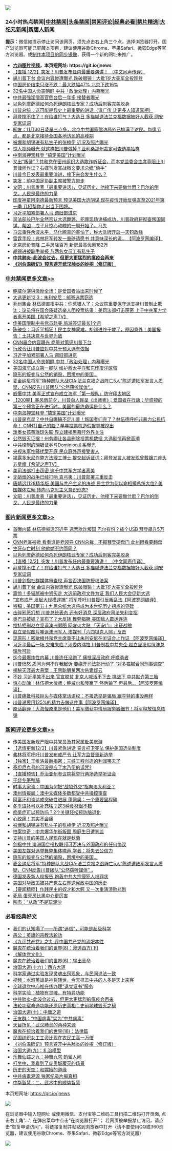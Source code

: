 ![](https://raw.githubusercontent.com/fqnews/bnews/master/64photo/fqnews-qr.jpg)

<div id="tt">
<h3>24小时热点禁闻|<a href="#%E4%B8%AD%E5%85%B1%E7%A6%81%E9%97%BB%E6%9B%B4%E5%A4%9A%E6%96%87%E7%AB%A0">中共禁闻</a>|<a href="#%E5%9B%BE%E7%89%87%E6%96%B0%E9%97%BB%E6%9B%B4%E5%A4%9A%E6%96%87%E7%AB%A0">头条禁闻</a>|<a href="#%E6%96%B0%E9%97%BB%E8%AF%84%E8%AE%BA%E6%9B%B4%E5%A4%9A%E6%96%87%E7%AB%A0">禁闻评论|<a href="#%E5%BF%85%E7%9C%8B%E7%BB%8F%E5%85%B8%E5%A5%BD%E6%96%87">经典必看|<a href="/video.md#%E7%A6%81%E7%89%87%E7%B2%BE%E9%80%89">禁片精选</a>|<a href="https://github.com/fqnews/djy/blob/master/gb/nf1351518.md#1">大纪元新闻</a>|<a href="https://github.com/fqnews/ntdtv/blob/master/gb/prog204.md#1">新唐人新闻</a></h3>
<div><b>提示：</b>微信如提示停止访问该网页，须先点击右上角三个点，选择浏览器打开。国产浏览器可能已屏蔽本项目，建议使用谷歌Chrome、苹果Safari、微软Edge等官方浏览器。或<a href="https://github.com/fqnews/bnews/blob/master/%E5%88%B6%E4%BD%9Cgit%E7%A6%81%E9%97%BB%E9%95%9C%E5%83%8F.md">制作本项目的同步镜像</a>，获得一个新的网址来推广。</div>
<ul>
<li><b><a href="http://d1.bdrive.tk/64.mp4" target="_blank">六四图片视频</a>，本页短网址: https://git.io/jnews</b></li>
<li><a href="/comments/20201203/1441124.md">【直播 12/2】突发！川普发布任内最重要演讲！ （中文同声传译）</a></li>
<li><a href="/topimagenews/20201203/1441064.md">逼川普下台 会议内容惨遭曝光 跌破眼镜！大批1岁大美军全投拜登</a></li>
<li><a href="/comments/20201203/1441073.md">中国房价结束只涨不跌：最大跌幅47% 北京下跌16%</a></li>
<li><a href="/cbnews/20201203/1441470.md">32名中国人命丧朝鲜 中共「政治处理」内幕曝光</a></li>
<li><a href="/cbnews/20201203/1441110.md">中共最强淫僧高官倒台后一年多 接替者曝光</a></li>
<li><a href="/topimagenews/20201203/1441323.md">以色列摩萨德如何杀死伊朗核武专家？成功后刺客完美脱身</a></li>
<li><a href="/bannedvideo/20201203/1441183.md">川普总统：这可能是我史上最重要的讲话（请广传 让更多人知道真相）</a></li>
<li><a href="/topimagenews/20201203/1441093.md">拜登撑不住了！在给谁打气？大选日 多猫腻送法兰克福数据被好人截获 网安专家证词</a></li>
<li><a href="/bannedvideo/20201203/1441435.md">网友：11月30日凌晨三点多，北京中共国家信访局外已排满了访民。每逢节点，都是北京接待全国各地访民的高峰期</a></li>
<li><a href="/comments/20201203/1441496.md">被爆和胡锡进有私生子的张楠伊 近况及照片曝光</a></li>
<li><a href="/cnnews/20201203/1441037.md">惊人视频曝光 就这样把川普做掉？亚利桑那州裁定可查选票抽样</a></li>
<li><a href="/cbnews/20201203/1441376.md">中南海押宝拜登 “搞定美国”计划曝光</a></li>
<li><a href="/comments/20201203/1440900.md">又出“叛徒”？共和党在密州组织大选欺诈听证会，而本党监委会主席竟阻止川普律师作证？右媒刊发宣战檄文要求总统“动手”</a></li>
<li><a href="/taiwannews/20201203/1441443.md">川普今日发表最重要演讲，接下来会发生什么？</a></li>
<li><a href="/sports/20201203/1441473.md">突发：前中国足协副主席被警方带走</a></li>
<li><a href="/cbnews/20201203/1441252.md">文昭：川普发表「最重要讲话」，见证历史、他接下来要做什麽？巴尔的倒戈、人民是最终的力量</a></li>
<li><a href="/bannedvideo/20201203/1441281.md">印度神童阿南德最新预言 预见美国大选阴谋 现在疫情开始反弹直至2021年第一季 几招帮你走出当下困境。</a></li>
<li><a href="/cbnews/20201203/1441478.md">习近平加紧部署人马 调旧部进京</a></li>
<li><a href="/bannedvideo/20201203/1441181.md">司法部长巴尔全然否认大选舞弊，犯罪现场诱捕成功，川普政府将彻查叛国同谋、帮凶，戊子月惊心动魄的一周开始了。马先</a></li>
<li><a href="/bannedvideo/20201203/1441127.md">马云事件余波未平，马化腾真的害怕了，称大洗牌开启—天钧政经</a></li>
<li><a href="/cnnews/20201203/1441329.md">雷霆手段！弗林将军转发一重磅请愿书 并意味深长的说… 【阿波罗网编译】</a></li>
<li><a href="/cnnews/20201203/1441121.md">北京房价普降 二手房降百万 新房最高优惠182万</a></li>
<li><a href="/cbnews/20201203/1441078.md">胡锡进被副手举报 与两名女员工有私生子</a></li>
<li><b><a href="/comments/20200211/1275071.md" target="_blank">中共肺炎-此波会过去，但更大更猛烈的瘟疫会再来</a></b></li>
<li><b><a href="/comments/20200207/1272816.md" target="_blank">《刘伯温碑记》预言避开武汉肺炎的妙招（修订版）</a></b></li>
</ul>
</div>

<div class="catlist">
<h3><a href="/cbnews/" target="_blank">中共禁闻</a><span><a href="/cbnews/" target="_blank" rel="nofollow">更多文章>></a></span></h3>
<ul>
<li><a href="/cbnews/20201204/1441614.md" target="_blank">鲍威尔演讲激励全场：是爱国者站出来时候了</a></li>
<li><a href="/cbnews/20201203/1441570.md" target="_blank">大选更新12·3：朱利安尼：邮寄选票窃选</a></li>
<li><a href="/cbnews/20201203/1441500.md" target="_blank">乔州集会 林伍德直指中共：你惹错人了；众议院重要保守派支持川普制止欺诈；议员将在国会质疑选举人团投票结果；美司法部打击窃密 上千中共军方学者离开美国【希望之声TV】</a></li>
<li><a href="/cbnews/20201203/1441488.md" target="_blank">传美国限制中共党员赴美 旅游签证最长1个月</a></li>
<li><a href="/cbnews/20201203/1441486.md" target="_blank">陈破空：习近平抓狂！民主女神蒙难。胡锡进终于栽了，原因意外！美国报告：土共决意与世界为敌</a></li>
<li><a href="/cbnews/20201203/1441436.md" target="_blank">CNN晨会内容曝光 商量对策逼川普下台</a></li>
<li><a href="/cbnews/20201203/1441437.md" target="_blank">行政令让川普应对中共干预大选有依据</a></li>
<li><a href="/cbnews/20201203/1441478.md" target="_blank">习近平加紧部署人马 调旧部进京</a></li>
<li><a href="/cbnews/20201203/1441470.md" target="_blank">32名中国人命丧朝鲜 中共「政治处理」内幕曝光</a></li>
<li><a href="/cbnews/20201203/1441422.md" target="_blank">美国海军成立第一舰队 维护西太平洋和东印度洋区域</a></li>
<li><a href="/comments/20201203/1441398.md" target="_blank">隐形的叛变与公然的销毁，困境中的美国…</a></li>
<li><a href="/comments/20201203/1441382.md" target="_blank">麦金纳尼将军“特种部队大战CIA·法兰克福之战阵亡5人”陈述遭陆军发言人质疑，CNN反告川普团队“公然窃听媒体”…</a></li>
<li><a href="/cbnews/20201203/1441393.md" target="_blank">威慑中共 美军正式宣布成立海军「第一舰队」防守印太地区</a></li>
<li><a href="/cbnews/20201203/1441380.md" target="_blank">【200期】暴风雨前夕，川普向人民呈《出师表》；爱国者在行动；华盛顿的第三个预言正在进行时，美国的最终命运是什么？</a></li>
<li><a href="/cbnews/20201203/1441376.md" target="_blank">中南海押宝拜登 “搞定美国”计划曝光</a></li>
<li><a href="/cbnews/20201203/1441373.md" target="_blank">川普是克星？中共自曝搞不定川普！叛国者们完了？林伍德呼吁非暴力公民抗命！ CNN打自己的脸？早年投票机造假报导被挖出</a></li>
<li><a href="/cbnews/20201203/1441366.md" target="_blank">泼墨女孩董瑶琼失联 界立建揭黑幕吁外界关注</a></li>
<li><a href="/cbnews/20201203/1441325.md" target="_blank">公然毁灭证据！州务卿让各县删除投票机数据 大选剧情再掀高潮</a></li>
<li><a href="/cbnews/20201203/1441324.md" target="_blank">中共控制的瑞银证券与Dominion关系曝光</a></li>
<li><a href="/cbnews/20201203/1441315.md" target="_blank">央视朱军性骚扰案开庭 民众庭外声援受害人</a></li>
<li><a href="/cbnews/20201203/1441287.md" target="_blank">揭露多米尼作弊方法理工博士 提交起诉证词；拜登发言人被发现曾戴镰刀斧头五星帽【希望之声TV】</a></li>
<li><a href="/cbnews/20201203/1441286.md" target="_blank">美司法部打击窃密 逾千中共军方学者离美</a></li>
<li><a href="/cbnews/20201203/1441285.md" target="_blank">无硝烟的战争已经打响 袁弓夷：川普部署三重反击</a></li>
<li><a href="/cbnews/20201203/1441284.md" target="_blank">唐靖远1128精华版 美国与共产主义的决战 民主党为何以命相搏总统大位? 美国媒体左倾 转向马克思主义意识形态?</a></li>
<li><a href="/cbnews/20201203/1441252.md" target="_blank">文昭：川普发表「最重要讲话」，见证历史、他接下来要做什麽？巴尔的倒戈、人民是最终的力量</a></li>

</ul>
</div>
<div class="catlist">
<h3><a href="/topimagenews/" target="_blank">图片新闻</a><span><a href="/topimagenews/" target="_blank" rel="nofollow">更多文章>></a></span></h3>
<ul>
<li><a href="/topimagenews/20201203/1441592.md" target="_blank">首曝内幕 林伍德喊话习近平 选票欺诈叛国 巴尔有份？插个USB 拜登飙升5万票</a></li>
<li><a href="/topimagenews/20201203/1441549.md" target="_blank">CNN老底被掀 看看谁是老领导 CNN总裁：不报拜登硬盘门 此州眼看要翻盘</a></li>
<li><a href="/topimagenews/20201203/1441487.md" target="_blank">生死存亡时刻 他他她不约而同？</a></li>
<li><a href="/topimagenews/20201203/1441323.md" target="_blank">以色列摩萨德如何杀死伊朗核武专家？成功后刺客完美脱身</a></li>
<li><a href="/comments/20201203/1441124.md" target="_blank">【直播 12/2】突发！川普发布任内最重要演讲！ （中文同声传译）</a></li>
<li><a href="/topimagenews/20201203/1441093.md" target="_blank">拜登撑不住了！在给谁打气？大选日 多猫腻送法兰克福数据被好人截获 网安专家证词</a></li>
<li><a href="/topimagenews/20201203/1441065.md" target="_blank">川普剑指社群媒体审查权 声言否决国防授权法案</a></li>
<li><a href="/topimagenews/20201203/1441064.md" target="_blank">逼川普下台 会议内容惨遭曝光 跌破眼镜！大批1岁大美军全投拜登</a></li>
<li><a href="/topimagenews/20201202/1440845.md" target="_blank">震惊！多猫腻被中资买走 大选前政府文件为证 我们人民大会促新大选</a></li>
<li><a href="/topimagenews/20201202/1440808.md" target="_blank">“宣布戒严 发起大规模逮捕&#8221; 将军呼吁川普援引反叛乱法【阿波罗网编译】</a></li>
<li><a href="/comments/20201202/1440697.md" target="_blank">特稿：美国第五十九届总统大选将成为本世纪历史拐点的界碑</a></li>
<li><a href="/topimagenews/20201202/1440468.md" target="_blank">击碎邪恶幻想 川普总统表态 还有好消息 深层政府司法失利变招</a></li>
<li><a href="/topimagenews/20201202/1440425.md" target="_blank">奥巴马被抓？宣布了？大反转 舞弊猖獗 美国敌人霉运连连</a></li>
<li><a href="/topimagenews/20201202/1440424.md" target="_blank">推特拒删赵立坚讽澳洲假图 网友火大贴 「天安门」出征战狼</a></li>
<li><a href="/topimagenews/20201202/1440414.md" target="_blank">赵立坚假图片嘲讽澳洲军人 澳媒刊「六四坦克人照」反击</a></li>
<li><a href="/topimagenews/20201201/1440268.md" target="_blank">现原形！密歇根共和党主席竟不让朱利安尼在听证会上作证 【阿波罗网编译】</a></li>
<li><a href="/topimagenews/20201201/1440232.md" target="_blank">习近平最后一场 灾难来临？涉委内瑞拉 川普制裁中共央企 赵立坚发假照澳总理斥可耻</a></li>
<li><a href="/topimagenews/20201201/1439781.md" target="_blank">迄今最爆炸性内幕 川普连任没跑了 痛批深层政府 呼唤勇者</a></li>
<li><a href="/topimagenews/20201201/1439743.md" target="_blank">川普愤怒 质问为何不许我起诉 要绕开司法部行动了 “对多猫腻合同刑事调查”</a></li>
<li><a href="/topimagenews/20201201/1439730.md" target="_blank">揭秘天涯最大悬案：王思聪舅舅两次杀妻疑云</a></li>
<li><a href="/topimagenews/20201130/1439615.md" target="_blank">不妙 习近平笑不出来 官宣脱贫 北京人喊活不下去 挑战下 中共默许第三胎</a></li>
<li><a href="/topimagenews/20201130/1439556.md" target="_blank">惊心动魄！林伍德大律师：鲍威尔和我赢了 然后输了 但最后&#8230;【阿波罗网编译】</a></li>
<li><a href="/topimagenews/20201130/1439512.md" target="_blank">川普痛批科技巨头与媒体掌话语权：不报选举是骗局 跟亨特的事没两样</a></li>
<li><a href="/topimagenews/20201130/1439486.md" target="_blank">川普说要用125%的精力去做这件事【阿波罗网编译】</a></li>
<li><a href="/comments/20201130/1439481.md" target="_blank">原话翻译！大海怪原来是他们！美军缴获中情局服务器细节！将军释放信息核弹</a></li>

</ul>
</div>
<div class="catlist">
<h3><a href="/comments/" target="_blank">新闻评论</a><span><a href="/comments/" target="_blank" rel="nofollow">更多文章>></a></span></h3>
<ul>
<li><a href="/comments/20201204/1441610.md" target="_blank">传美国发新规严限中共党员及其家属赴美旅游</a></li>
<li><a href="/comments/20201204/1441609.md" target="_blank">【选情更新12/3】川普紧急讲话 誓言扞卫宪法 保护美国选举制度</a></li>
<li><a href="/comments/20201204/1441608.md" target="_blank">弗林将军呼吁川普发布戒严令 让军方监督重新选举</a></li>
<li><a href="/comments/20201203/1441597.md" target="_blank">【独家】王维洛最新揭密：三峡工程创造的利润哪去了</a></li>
<li><a href="/comments/20201203/1441596.md" target="_blank">泰坦尼克号的沉没是应了木乃伊的诅咒?</a></li>
<li><a href="/comments/20201203/1441558.md" target="_blank">【直播预告】乔治亚州参议院将举行两场选举听证会</a></li>
<li><a href="/comments/20201203/1441551.md" target="_blank">干烧冬笋鸭脯</a></li>
<li><a href="/comments/20201203/1441550.md" target="_blank">时事大家谈：中国为何把“战狼外交”指向澳大利亚？</a></li>
<li><a href="/comments/20201203/1441526.md" target="_blank">澳州情报局：澳中文媒体多数都受中共操控审查</a></li>
<li><a href="/comments/20201203/1441505.md" target="_blank">阿富汗和谈达成突破性进展 蓬佩奥：一个重要里程碑</a></li>
<li><a href="/comments/20201203/1441504.md" target="_blank">冬季进补可以补充啥？这3种食材很不错</a></li>
<li><a href="/comments/20201203/1441503.md" target="_blank">痴呆症可以预防吗？2个关键轻松预防脑退化</a></li>
<li><a href="/comments/20201203/1441502.md" target="_blank">心绞痛！其实不会痛</a></li>
<li><a href="/comments/20201203/1441496.md" target="_blank">被爆和胡锡进有私生子的张楠伊 近况及照片曝光</a></li>
<li><a href="/comments/20201203/1441481.md" target="_blank">拍案惊奇：中共爆华尔街叛国 周庭生日遭判监</a></li>
<li><a href="/comments/20201203/1441472.md" target="_blank">支持川普的美国人民现在就是秋菊</a></li>
<li><a href="/comments/20201203/1441423.md" target="_blank">剑指中共 澳洲国会授权联邦可否决与外国政府的任何协议</a></li>
<li><a href="/comments/20201203/1441416.md" target="_blank">美国左媒对选举舞弊集体噤声 学者：将失去公信力</a></li>
<li><a href="/comments/20201203/1441398.md" target="_blank">隐形的叛变与公然的销毁，困境中的美国…</a></li>
<li><a href="/comments/20201203/1441382.md" target="_blank">麦金纳尼将军“特种部队大战CIA·法兰克福之战阵亡5人”陈述遭陆军发言人质疑，CNN反告川普团队“公然窃听媒体”…</a></li>
<li><a href="/comments/20201203/1441386.md" target="_blank">德国发表新人权报告 炮轰中共大宗侵犯人权罪状</a></li>
<li><a href="/comments/20201203/1441377.md" target="_blank">美国对华政策被共产党左右葬送宪政中国的历史</a></li>
<li><a href="/comments/20201203/1441367.md" target="_blank">【要闻精粹】作践民主的奴才和大鳄 又一次重演溃败悲剧</a></li>
<li><a href="/comments/20201203/1441328.md" target="_blank">死局 蛋壳房比黑中介更厉害</a></li>
<li><a href="/comments/20201203/1441327.md" target="_blank">陶杰：“从政”不是玩泥沙</a></li>

</ul>
</div>

<div class="catlist">
<h3>必看经典好文</h3>
<ul>
<li><a href="/sohnews/20161029/607205.md" target="_blank">我们的认知塌了——所谓“迷信”，可能是超级科学</a></li>
<li><a href="/comments/20200313/1292991.md" target="_blank">愚公：英雄的宗教法轮功</a></li>
<li><a href="/bookonline/20131116/201045.md" target="_blank">《九评共产党》之九 评中国共产党的流氓本性</a></li>
<li><a href="/topimagenews/20180527/948714.md" target="_blank">魔鬼在统治着我们的世界(8)：渗透西方(下)</a></li>
<li><a href="/bookwiki/20130610/138400.md" target="_blank">《解体党文化》</a></li>
<li><a href="/topimagenews/20180524/947358.md" target="_blank">魔鬼在统治着我们的世界(6)：输出革命</a></li>
<li><a href="/comments/20201110/1428663.md" target="_blank">治国大道(十六)：西方大道</a></li>
<li><a href="/comments/20200921/1400587.md" target="_blank">科学家通过实验发现灵魂出窍现象，与民间说法一致</a></li>
<li><a href="/comments/20200623/1273653.md" target="_blank">视频：水浒英雄是神将转世，今天抗击中共的人多是天上来客</a></li>
<li><a href="/cbnews/20200819/1382346.md" target="_blank">全球退党中心推在线办理“退党证书”服务</a></li>
<li><a href="/comments/20200605/783205.md" target="_blank">科学实验：植物有灵魂，有特异功能</a></li>
<li><a href="/comments/20200211/1275071.md" target="_blank">中共肺炎-此波会过去，但更大更猛烈的瘟疫会再来</a></li>
<li><a href="/tculture/20121025/73069.md" target="_blank">法轮功宿命通功能还原历史真相：史前地球毁灭之秘</a></li>
<li><a href="/cbnews/20180316/915423.md" target="_blank">治国大道(十)：中庸之道</a></li>
<li><a href="/comments/20200318/1295755.md" target="_blank">王友群：“中国病毒”实为“中共病毒”</a></li>
<li><a href="/comments/20200816/1381123.md" target="_blank">天目所见：武汉肺炎的两种来源</a></li>
<li><a href="/topimagenews/20180615/958090.md" target="_blank">魔鬼在统治着我们的世界(16)：法律篇</a></li>
<li><a href="/lifebaike/20200515/1328783.md" target="_blank">民国纺织女工工资比现在农民工高一万倍</a></li>
<li><a href="/comments/20200207/1272816.md" target="_blank">《刘伯温碑记》预言避开中共肺炎的妙招（修订版）</a></li>
<li><a href="/cbnews/20180315/914943.md" target="_blank">治国大道(九)：礼治模型</a></li>
<li><a href="/tculture/20170718/793528.md" target="_blank">乐舞仙踪之九：神舞九穹 韵留人间</a></li>
<li><a href="/comments/20201015/1414242.md" target="_blank">打坐中，我看到了庞贝城覆灭的场景</a></li>
<li><a href="/cbnews/20190219/1083302.md" target="_blank">历史的天空：和嫦娥的道缘</a></li>
<li><a href="/ccpdope/20200412/1311165.md" target="_blank">中共病毒溯源 独家纪录片揭真相</a></li>
<li><a href="/comments/20200605/783249.md" target="_blank">中华智慧：二、武术中的顺势智慧</a></li>

</ul>
</div>

本页短网址: https://git.io/jnews

![](https://raw.githubusercontent.com/fqnews/bnews/master/64photo/fqnews-qr.jpg)

在浏览器中输入短网址 或使用微信、支付宝等二维码工具扫描二维码打开页面, 点击右上角"...", 在弹出菜单中点击“在浏览器打开”； 若网页被举报禁止访问，请点击“恢复申请访问”，将链接复制并粘贴到浏览器中打开（请不要使用QQ或360浏览器，建议使用谷歌Chrome、苹果Safari、微软Edge等官方浏览器）

![](https://raw.githubusercontent.com/fqnews/bnews/master/64photo/wx.jpg)
